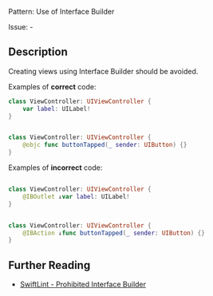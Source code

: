 Pattern: Use of Interface Builder

Issue: -

## Description

Creating views using Interface Builder should be avoided.

Examples of **correct** code:
```swift
class ViewController: UIViewController {
    var label: UILabel!
}


class ViewController: UIViewController {
    @objc func buttonTapped(_ sender: UIButton) {}
}

```
Examples of **incorrect** code:
```swift

class ViewController: UIViewController {
    @IBOutlet ↓var label: UILabel!
}


class ViewController: UIViewController {
    @IBAction ↓func buttonTapped(_ sender: UIButton) {}
}

```

## Further Reading

* [SwiftLint - Prohibited Interface Builder](https://realm.github.io/SwiftLint/prohibited_interface_builder.html)
